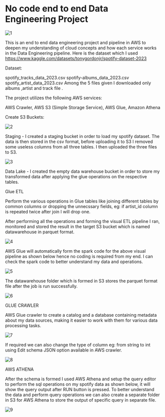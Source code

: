 # No code end to end Data Engineering Project


![1](https://github.com/ChadTPape/No-code-end-to-end-Data-Engineering-Project/assets/131377285/72587afc-2e66-4581-bb25-a39acb439693)


This is an end to end data engineering project and pipeline in AWS to deepen my understanding of cloud concepts and how each service works in the Data Engineering pipeline. Here is the dataset which I used https://www.kaggle.com/datasets/tonygordonjr/spotify-dataset-2023

Dataset:

spotify_tracks_data_2023.csv
spotify-albums_data_2023.csv
spotify_artist_data_2023.csv
Among the 5 files given I downloaded only albums ,artist and track file .

The project utilizes the following AWS services:

AWS Crawler, 
AWS S3 (Simple Storage Service), 
AWS Glue, 
Amazon Athena

Create S3 Buckets:

![2](https://github.com/ChadTPape/No-code-end-to-end-Data-Engineering-Project/assets/131377285/51ab699d-c6ba-434b-8996-43dc6e6eb9a0)


Staging - I created a staging bucket in order to load my spotify dataset. The data is then stored in the csv format, before uploading it to S3 I removed some useless columns from all three tables. I then uploaded the three files to S3.

![3](https://github.com/ChadTPape/No-code-end-to-end-Data-Engineering-Project/assets/131377285/1f940185-8311-4ae1-8cff-35ab5992e267)



Data Lake - I created the empty data warehouse bucket in order to store my transformed data after applying the glue operations on the respective tables.

Glue ETL

Perform the various operations in Glue tables like joining different tables by common columns or dropping the unnecssary fields, eg: if artist_id column is repeated twice after join I will drop one.

After performing all the operations and forming the visual ETL pipeline I ran, monitored and stored the result in the target S3 bucket which is named datawarehouse in parquet format.


![4](https://github.com/ChadTPape/No-code-end-to-end-Data-Engineering-Project/assets/131377285/e1498803-7bcc-4bbd-9ffb-435f07f3125c)



AWS Glue will automatically form the spark code for the above visual pipeline as shown below hence no coding is required from my end. I can check the spark code to better understand my data and operations.


![5](https://github.com/ChadTPape/No-code-end-to-end-Data-Engineering-Project/assets/131377285/310c6573-4d74-4aae-bf11-d258b1204e4f)



The datawarehouse folder which is formed in S3 stores the parquet format file after the job is run successfully.


![6](https://github.com/ChadTPape/No-code-end-to-end-Data-Engineering-Project/assets/131377285/ed8d5959-f7f0-45b6-a2e7-1f315f677ff2)



GLUE CRAWLER

AWS Glue crawler to create a catalog and a database containing metadata about my data sources, making it easier to work with them for various data processing tasks.


![7](https://github.com/ChadTPape/No-code-end-to-end-Data-Engineering-Project/assets/131377285/119caaca-3afb-4351-8b83-4963130ad7ce)



If required we can also change the type of column eg: from string to int using Edit schema JSON option available in AWS crawler.


![8](https://github.com/ChadTPape/No-code-end-to-end-Data-Engineering-Project/assets/131377285/bf52df1a-ea5e-4712-9b88-025f16c6f978)



AWS ATHENA

After the schema is formed I used AWS Athena and setup the query editor to perform the sql operations on my spotify data as shown below, it will show the query output after RUN button is pressed. To better understand the data and perform query operations we can also create a separate folder in S3 for AWS Athena to store the output of specific query in separate file.


![9](https://github.com/ChadTPape/No-code-end-to-end-Data-Engineering-Project/assets/131377285/123600c7-95f5-4aa2-a0a1-daeefd48de32)
